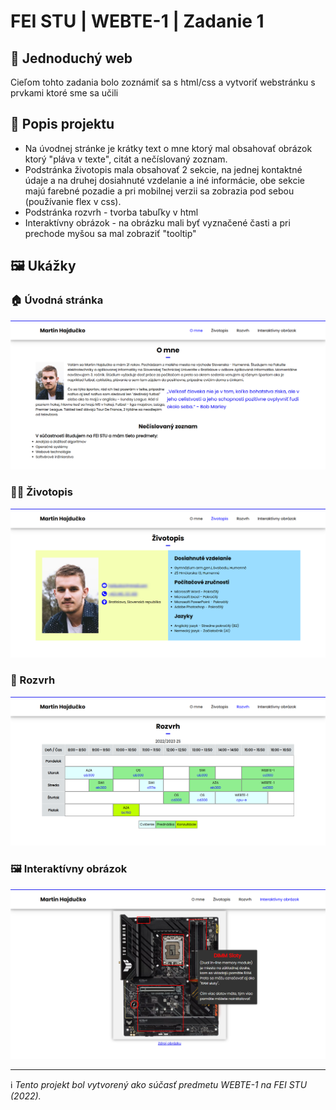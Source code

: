 # FEI STU | WEBTE-1 | Zadanie 1  

## 📌 Jednoduchý web  

Cieľom tohto zadania bolo zoznámiť sa s html/css a vytvoriť webstránku s prvkami ktoré sme sa učili

## 📖 Popis projektu  

- Na úvodnej stránke je krátky text o mne ktorý mal obsahovať obrázok ktorý "pláva v texte", citát a nečíslovaný zoznam.
- Podstránka životopis mala obsahovať 2 sekcie, na jednej kontaktné údaje a na druhej dosiahnuté vzdelanie a iné informácie, obe sekcie majú farebné pozadie a pri mobilnej verzii sa zobrazia pod sebou (používanie flex v css).
- Podstránka rozvrh - tvorba tabuľky v html
- Interaktívny obrázok - na obrázku mali byť vyznačené časti a pri prechode myšou sa mal zobraziť "tooltip"


## 🖼️ Ukážky  

### 🏠 Úvodná stránka  
![Náhľad 1](screenshots/uvod.PNG)  

### 🧑‍🎓 Životopis  
![Náhľad 2](screenshots/zivotopis.png)  

### 📅 Rozvrh  
![Náhľad 3](screenshots/rozvrh.png)  

### 🖼️ Interaktívny obrázok  
![Náhľad 4](screenshots/tooltip.png)  

---

ℹ️ *Tento projekt bol vytvorený ako súčasť predmetu WEBTE-1 na FEI STU (2022).* 
